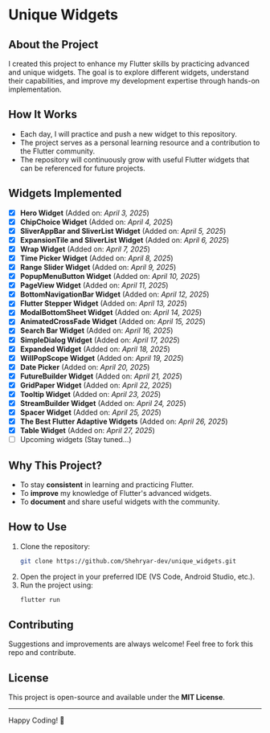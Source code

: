 # Unique Widgets

## About the Project
I created this project to enhance my Flutter skills by practicing advanced and unique widgets. The goal is to explore different widgets, understand their capabilities, and improve my development expertise through hands-on implementation.

## How It Works
- Each day, I will practice and push a new widget to this repository.
- The project serves as a personal learning resource and a contribution to the Flutter community.
- The repository will continuously grow with useful Flutter widgets that can be referenced for future projects.

## Widgets Implemented
- [x] **Hero Widget** (Added on: *April 3, 2025*)
- [x] **ChipChoice Widget** (Added on: *April 4, 2025*)
- [x] **SliverAppBar and SliverList Widget** (Added on: *April 5, 2025*)
- [x] **ExpansionTile and SliverList Widget** (Added on: *April 6, 2025*)
- [x] **Wrap Widget** (Added on: *April 7, 2025*)
- [x] **Time Picker Widget** (Added on: *April 8, 2025*)
- [x] **Range Slider Widget** (Added on: *April 9, 2025*)
- [x] **PopupMenuButton Widget** (Added on: *April 10, 2025*)
- [x] **PageView Widget** (Added on: *April 11, 2025*)
- [x] **BottomNavigationBar  Widget** (Added on: *April 12, 2025*)
- [x] **Flutter Stepper Widget** (Added on: *April 13, 2025*)
- [x] **ModalBottomSheet Widget** (Added on: *April 14, 2025*)  
- [x] **AnimatedCrossFade Widget** (Added on: *April 15, 2025*)
- [x] **Search Bar Widget** (Added on: *April 16, 2025*) 
- [x] **SimpleDialog Widget** (Added on: *April 17, 2025*) 
- [x] **Expanded Widget** (Added on: *April 18, 2025*)
- [x] **WillPopScope Widget** (Added on: *April 19, 2025*)
- [x] **Date Picker** (Added on: *April 20, 2025*)
- [x] **FutureBuilder Widget** (Added on: *April 21, 2025*)
- [x] **GridPaper Widget** (Added on: *April 22, 2025*)
- [x] **Tooltip Widget** (Added on: *April 23, 2025*)
- [x] **StreamBuilder Widget** (Added on: *April 24, 2025*)
- [x] **Spacer Widget** (Added on: *April 25, 2025*)
- [x] **The Best Flutter Adaptive Widgets** (Added on: *April 26, 2025*)
- [x] **Table Widget** (Added on: *April 27, 2025*)
- [ ] Upcoming widgets (Stay tuned...)

## Why This Project?
- To stay **consistent** in learning and practicing Flutter.
- To **improve** my knowledge of Flutter's advanced widgets.
- To **document** and share useful widgets with the community.

## How to Use
1. Clone the repository:
   ```sh
   git clone https://github.com/Shehryar-dev/unique_widgets.git
   ```
2. Open the project in your preferred IDE (VS Code, Android Studio, etc.).
3. Run the project using:
   ```sh
   flutter run
   ```

## Contributing
Suggestions and improvements are always welcome! Feel free to fork this repo and contribute.

## License
This project is open-source and available under the **MIT License**.

---
Happy Coding! 🚀
